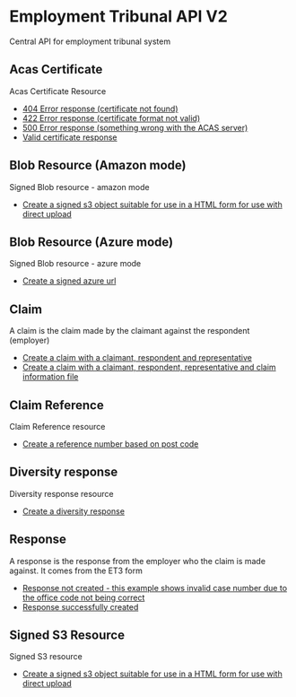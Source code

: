 # Employment Tribunal API V2
Central API for employment tribunal system

## Acas Certificate

Acas Certificate Resource

* [404 Error response (certificate not found)](acas_certificate/404_error_response_(certificate_not_found).md)
* [422 Error response (certificate format not valid)](acas_certificate/422_error_response_(certificate_format_not_valid).md)
* [500 Error response (something wrong with the ACAS server)](acas_certificate/500_error_response_(something_wrong_with_the_acas_server).md)
* [Valid certificate response](acas_certificate/valid_certificate_response.md)

## Blob Resource (Amazon mode)

Signed Blob resource - amazon mode

* [Create a signed s3 object suitable for use in a HTML form for use with direct upload](blob_resource_(amazon_mode)/create_a_signed_s3_object_suitable_for_use_in_a_html_form_for_use_with_direct_upload.md)

## Blob Resource (Azure mode)

Signed Blob resource - azure mode

* [Create a signed azure url](blob_resource_(azure_mode)/create_a_signed_azure_url.md)

## Claim

A claim is the claim made by the claimant against the respondent (employer)

* [Create a claim with a claimant, respondent and representative](claim/create_a_claim_with_a_claimant,_respondent_and_representative.md)
* [Create a claim with a claimant, respondent, representative and claim information file](claim/create_a_claim_with_a_claimant,_respondent,_representative_and_claim_information_file.md)

## Claim Reference

Claim Reference resource

* [Create a reference number based on post code](claim_reference/create_a_reference_number_based_on_post_code.md)

## Diversity response

Diversity response resource

* [Create a diversity response](diversity_response/create_a_diversity_response.md)

## Response

A response is the response from the employer who the claim is made against.  It comes from the ET3 form

* [Response not created - this example shows invalid case number due to the office code not being correct](response/response_not_created_-_this_example_shows_invalid_case_number_due_to_the_office_code_not_being_correct.md)
* [Response successfully created](response/response_successfully_created.md)

## Signed S3 Resource

Signed S3 resource

* [Create a signed s3 object suitable for use in a HTML form for use with direct upload](signed_s3_resource/create_a_signed_s3_object_suitable_for_use_in_a_html_form_for_use_with_direct_upload.md)

